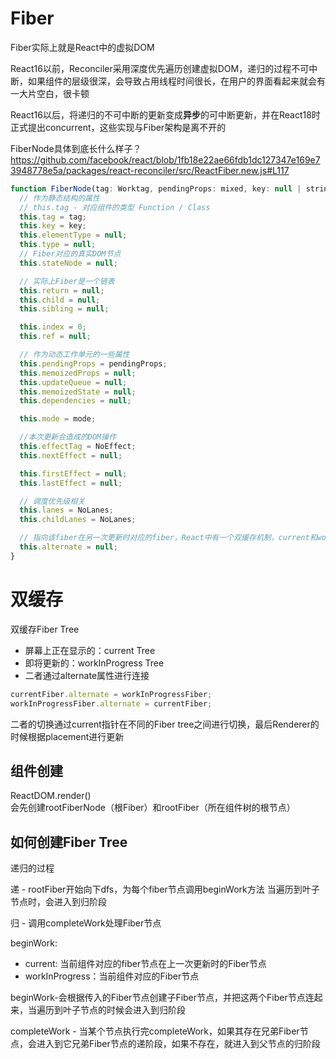 #  Fiber
Fiber实际上就是React中的虚拟DOM  

React16以前，Reconciler采用深度优先遍历创建虚拟DOM，递归的过程不可中断，如果组件的层级很深，会导致占用线程时间很长，在用户的界面看起来就会有一大片空白，很卡顿

React16以后，将递归的不可中断的更新变成**异步**的可中断更新，并在React18时正式提出concurrent，这些实现与Fiber架构是离不开的

FiberNode具体到底长什么样子？
https://github.com/facebook/react/blob/1fb18e22ae66fdb1dc127347e169e73948778e5a/packages/react-reconciler/src/ReactFiber.new.js#L117
``` javascript
function FiberNode(tag: Worktag, pendingProps: mixed, key: null | string, mode: TypeOfMode) {
  // 作为静态结构的属性
  // this.tag - 对应组件的类型 Function / Class
  this.tag = tag;
  this.key = key;
  this.elementType = null;
  this.type = null;
  // Fiber对应的真实DOM节点
  this.stateNode = null;

  // 实际上Fiber是一个链表
  this.return = null;
  this.child = null;
  this.sibling = null;

  this.index = 0;
  this.ref = null;

  // 作为动态工作单元的一些属性
  this.pendingProps = pendingProps;
  this.memoizedProps = null;
  this.updateQueue = null;
  this.memoizedState = null;
  this.dependencies = null;

  this.mode = mode;

  //本次更新会造成的DOM操作
  this.effectTag = NoEffect;
  this.nextEffect = null;

  this.firstEffect = null;
  this.lastEffect = null;

  // 调度优先级相关
  this.lanes = NoLanes;
  this.childLanes = NoLanes;

  // 指向该fiber在另一次更新时对应的fiber，React中有一个双缓存机制，current和workInProgress是相互交替更新的，用alternate去进行更新
  this.alternate = null;
}
```

#  双缓存
双缓存Fiber Tree
- 屏幕上正在显示的：current Tree
- 即将更新的：workInProgress Tree
- 二者通过alternate属性进行连接

``` javascript
currentFiber.alternate = workInProgressFiber;
workInProgressFiber.alternate = currentFiber;
```
二者的切换通过current指针在不同的Fiber tree之间进行切换，最后Renderer的时候根据placement进行更新

##  组件创建
ReactDOM.render()  
会先创建rootFiberNode（根Fiber）和rootFiber（所在组件树的根节点）

##  如何创建Fiber Tree
递归的过程

递 - rootFiber开始向下dfs，为每个fiber节点调用beginWork方法
当遍历到叶子节点时，会进入到归阶段

归 - 调用completeWork处理Fiber节点

beginWork:
- current: 当前组件对应的fiber节点在上一次更新时的Fiber节点
- workInProgress：当前组件对应的Fiber节点

beginWork-会根据传入的Fiber节点创建子Fiber节点，并把这两个Fiber节点连起来，当遍历到叶子节点的时候会进入到归阶段

completeWork - 当某个节点执行完completeWork，如果其存在兄弟Fiber节点，会进入到它兄弟Fiber节点的递阶段，如果不存在，就进入到父节点的归阶段